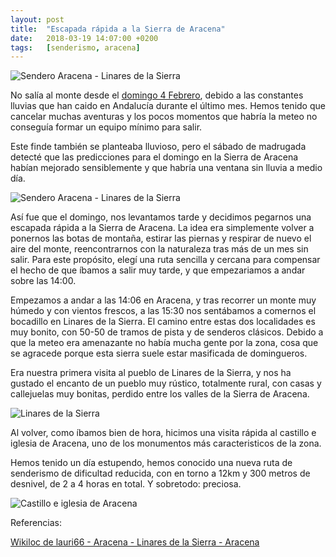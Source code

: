 ```yaml
---
layout: post
title:  "Escapada rápida a la Sierra de Aracena"
date:   2018-03-19 14:07:00 +0200
tags:	[senderismo, aracena]
---
```


![Sendero Aracena - Linares de la Sierra][arturo]

No salía al monte desde el [domingo 4 Febrero][ultima], debido a las constantes
lluvias que han caido en Andalucía durante el último mes. Hemos tenido que
cancelar muchas aventuras y los pocos momentos que habría la meteo no conseguía
formar un equipo mínimo para salir.

Este finde también se planteaba lluvioso, pero el sábado de madrugada detecté
que las predicciones para el domingo en la Sierra de Aracena habían mejorado
sensiblemente y que habría una ventana sin lluvia a medio día.

<!--more-->

![Sendero Aracena - Linares de la Sierra][arantxa]

Así fue que el domingo, nos levantamos tarde y decidimos pegarnos una escapada
rápida a la Sierra de Aracena. La idea era simplemente volver a ponernos las
botas de montaña, estirar las piernas y respirar de nuevo el aire del monte,
reencontrarnos con la naturaleza tras más de un mes sin salir.
Para este propósito, elegí una ruta sencilla y cercana para compensar el hecho
de que íbamos a salir muy tarde, y que empezariamos a andar sobre las 14:00.

Empezamos a andar a las 14:06 en Aracena, y tras recorrer un monte muy húmedo
y con vientos frescos, a las 15:30 nos sentábamos a comernos el
bocadillo en Linares de la Sierra.
El camino entre estas dos localidades es muy bonito, con 50-50 de tramos
de pista y de senderos clásicos.
Debido a que la meteo era amenazante no había mucha gente por la zona, cosa
que se agracede porque esta sierra suele estar masificada de domingueros.

Era nuestra primera visita al pueblo de Linares de la Sierra, y nos ha
gustado el encanto de un pueblo muy rústico, totalmente rural, con casas y
callejuelas muy bonitas, perdido entre los valles de la Sierra de Aracena.

![Linares de la Sierra][linares]

Al volver, como íbamos bien de hora, hicimos una visita rápida al castillo
e iglesia de Aracena, uno de los monumentos más caracteristicos de la zona.

Hemos tenido un día estupendo, hemos conocido una nueva ruta de senderismo
de dificultad reducida, con en torno a 12km y 300 metros de desnivel, de 2 a 4
horas en total. Y sobretodo: preciosa.

![Castillo e iglesia de Aracena][castillo]

Referencias:

[Wikiloc de lauri66 - Aracena - Linares de la Sierra - Aracena][wikiloc]
 
[ultima]:		{{site.url}}/2018/02/05/enamorados-nevada.html
[wikiloc]:		https://es.wikiloc.com/wikiloc/rutas-senderismo/aracena-linares-de-la-sierra-aracena-5659937
[arturo]:		{{site.url}}/assets/20180319-01-aracena-arturo.png
[arantxa]:		{{site.url}}/assets/20180319-02-aracena-arantxa.png
[castillo]:		{{site.url}}/assets/20180319-03-aracena-castillo.png
[linares]:		{{site.url}}/assets/20180319-04-aracena-linares.png



